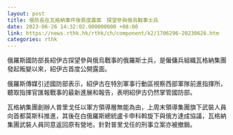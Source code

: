 ```yaml
---
layout: post
title: 俄防長在瓦格納事件後首度露面　探望參與俄烏戰事士兵
date: 2023-06-26 14:32:02.000000000 +08:00
link: https://news.rthk.hk/rthk/ch/component/k2/1706296-20230626.htm
categories: rthk
---
```


俄羅斯國防部長紹伊古探望參與俄烏戰事的俄羅斯士兵，是僱傭兵組織瓦格納集團發起叛變以來，紹伊古首度公開露面。

俄羅斯傳媒引述國防部表示，紹伊古在特別軍事行動區視察西部軍隊前進指揮所，聽取指揮官匯報戰事的最新進展和報告，表明紹伊古仍然掌管國防部。

瓦格納集團創辦人普里戈任以軍方領導層無能為由，上周末領導集團旗下武裝人員向首都莫斯科推進，其後在白俄羅斯總統盧卡申科斡旋下與俄方達成協議，瓦格納集團武裝人員同意返回原有營地，針對普里戈任的刑事立案亦被撤銷。

